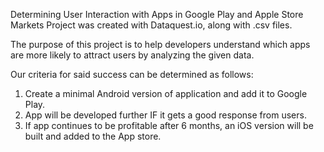 Determining User Interaction with Apps in Google Play and Apple Store Markets
Project was created with Dataquest.io, along with .csv files.

The purpose of this project is to help developers understand which apps are more likely to attract users by analyzing the given data.

Our criteria for said success can be determined as follows:

1. Create a minimal Android version of application and add it to Google Play.
2. App will be developed further IF it gets a good response from users.
3. If app continues to be profitable after 6 months, an iOS version will be built and added to the App store.
